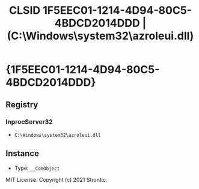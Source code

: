 ﻿---
title: "CLSID 1F5EEC01-1214-4D94-80C5-4BDCD2014DDD | (C:\\Windows\\system32\\azroleui.dll)"
excerpt: What is COM-Object CLSID 1F5EEC01-1214-4D94-80C5-4BDCD2014DDD?
---

# {1F5EEC01-1214-4D94-80C5-4BDCD2014DDD}


## Registry


### InprocServer32

* `C:\Windows\system32\azroleui.dll`

## Instance

* Type: `__ComObject`

MIT License. Copyright (c) 2021 Strontic.


